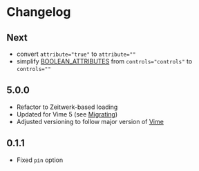 # Changelog

## Next

- convert `attribute="true"` to `attribute=""`
- simplify [BOOLEAN_ATTRIBUTES](https://github.com/rails/rails/blob/914caca2d31bd753f47f9168f2a375921d9e91cc/actionview/lib/action_view/helpers/tag_helper.rb#L16) from `controls="controls"` to `controls=""`

## 5.0.0

- Refactor to Zeitwerk-based loading
- Updated for Vime 5 (see [Migrating](https://vimejs.com/welcome/release-notes#migrating-v4-to-v5))
- Adjusted versioning to follow major version of [Vime](https://github.com/vime-js/vime)

## 0.1.1

- Fixed `pin` option
